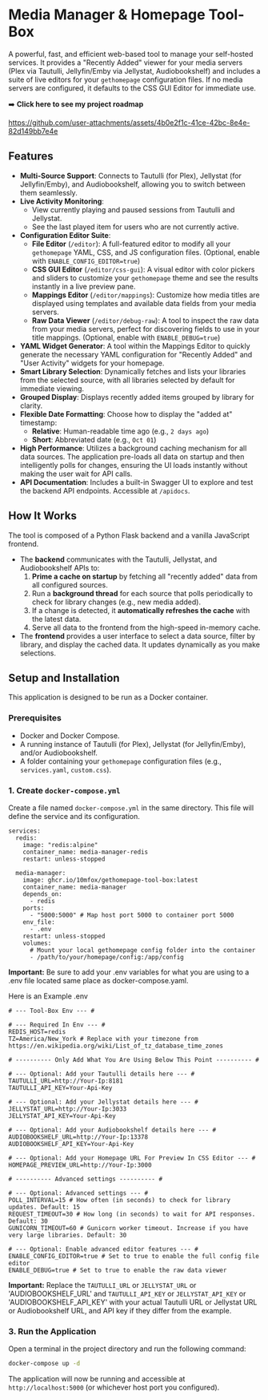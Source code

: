 # Media Manager & Homepage Tool-Box

A powerful, fast, and efficient web-based tool to manage your self-hosted services. It provides a "Recently Added" viewer for your media servers (Plex via Tautulli, Jellyfin/Emby via Jellystat, Audiobookshelf) and includes a suite of live editors for your `gethomepage` configuration files. If no media servers are configured, it defaults to the CSS GUI Editor for immediate use.

:arrow_right: **Click here to see my project roadmap**

https://github.com/user-attachments/assets/4b0e2f1c-41ce-42bc-8e4e-82d149bb7e4e

## Features

- **Multi-Source Support**: Connects to Tautulli (for Plex), Jellystat (for Jellyfin/Emby), and Audiobookshelf, allowing you to switch between them seamlessly.
- **Live Activity Monitoring**:
    - View currently playing and paused sessions from Tautulli and Jellystat.
    - See the last played item for users who are not currently active.
- **Configuration Editor Suite**:
    - **File Editor** (`/editor`): A full-featured editor to modify all your `gethomepage` YAML, CSS, and JS configuration files. (Optional, enable with `ENABLE_CONFIG_EDITOR=true`)
    - **CSS GUI Editor** (`/editor/css-gui`): A visual editor with color pickers and sliders to customize your `gethomepage` theme and see the results instantly in a live preview pane.
    - **Mappings Editor** (`/editor/mappings`): Customize how media titles are displayed using templates and available data fields from your media servers.
    - **Raw Data Viewer** (`/editor/debug-raw`): A tool to inspect the raw data from your media servers, perfect for discovering fields to use in your title mappings. (Optional, enable with `ENABLE_DEBUG=true`)
- **YAML Widget Generator**: A tool within the Mappings Editor to quickly generate the necessary YAML configuration for "Recently Added" and "User Activity" widgets for your homepage.
- **Smart Library Selection**: Dynamically fetches and lists your libraries from the selected source, with all libraries selected by default for immediate viewing.
- **Grouped Display**: Displays recently added items grouped by library for clarity.
- **Flexible Date Formatting**: Choose how to display the "added at" timestamp:
    - **Relative**: Human-readable time ago (e.g., `2 days ago`)
    - **Short**: Abbreviated date (e.g., `Oct 01`)
- **High Performance**: Utilizes a background caching mechanism for all data sources. The application pre-loads all data on startup and then intelligently polls for changes, ensuring the UI loads instantly without making the user wait for API calls.
- **API Documentation**: Includes a built-in Swagger UI to explore and test the backend API endpoints. Accessible at `/apidocs`.

## How It Works

The tool is composed of a Python Flask backend and a vanilla JavaScript frontend.

- The **backend** communicates with the Tautulli, Jellystat, and Audiobookshelf APIs to:
    1.  **Prime a cache on startup** by fetching all "recently added" data from all configured sources.
    2.  Run a **background thread** for each source that polls periodically to check for library changes (e.g., new media added).
    3.  If a change is detected, it **automatically refreshes the cache** with the latest data.
    4.  Serve all data to the frontend from the high-speed in-memory cache.
- The **frontend** provides a user interface to select a data source, filter by library, and display the cached data. It updates dynamically as you make selections.

## Setup and Installation
This application is designed to be run as a Docker container.

### Prerequisites

- Docker and Docker Compose.
- A running instance of Tautulli (for Plex), Jellystat (for Jellyfin/Emby), and/or Audiobookshelf.
- A folder containing your `gethomepage` configuration files (e.g., `services.yaml`, `custom.css`).

### 1. Create `docker-compose.yml`

Create a file named `docker-compose.yml` in the same directory. This file will define the service and its configuration.

```dockercompose
services:
  redis:
    image: "redis:alpine"
    container_name: media-manager-redis
    restart: unless-stopped

  media-manager:
    image: ghcr.io/10mfox/gethomepage-tool-box:latest
    container_name: media-manager
    depends_on:
      - redis
    ports:
      - "5000:5000" # Map host port 5000 to container port 5000
    env_file:
      - .env
    restart: unless-stopped
    volumes:
      # Mount your local gethomepage config folder into the container
      - /path/to/your/homepage/config:/app/config
```

**Important:** Be sure to add your .env variables for what you are using to a .env file located same place as docker-compose.yaml.

Here is an Example .env
```env
# --- Tool-Box Env --- #

# --- Required In Env --- #
REDIS_HOST=redis
TZ=America/New_York # Replace with your timezone from https://en.wikipedia.org/wiki/List_of_tz_database_time_zones

# ---------- Only Add What You Are Using Below This Point ---------- #

# --- Optional: Add your Tautulli details here --- #
TAUTULLI_URL=http://Your-Ip:8181
TAUTULLI_API_KEY=Your-Api-Key

# --- Optional: Add your Jellystat details here --- #
JELLYSTAT_URL=http://Your-Ip:3033
JELLYSTAT_API_KEY=Your-Api-Key

# --- Optional: Add your Audiobookshelf details here --- #
AUDIOBOOKSHELF_URL=http://Your-Ip:13378
AUDIOBOOKSHELF_API_KEY=Your-Api-Key

# --- Optional: Add your Homepage URL For Preview In CSS Editor --- #
HOMEPAGE_PREVIEW_URL=http://Your-Ip:3000

# ---------- Advanced settings ---------- #

# --- Optional: Advanced settings --- #
POLL_INTERVAL=15 # How often (in seconds) to check for library updates. Default: 15
REQUEST_TIMEOUT=30 # How long (in seconds) to wait for API responses. Default: 30
GUNICORN_TIMEOUT=60 # Gunicorn worker timeout. Increase if you have very large libraries. Default: 30

# --- Optional: Enable advanced editor features --- #
ENABLE_CONFIG_EDITOR=true # Set to true to enable the full config file editor
ENABLE_DEBUG=true # Set to true to enable the raw data viewer
```

**Important:** Replace the `TAUTULLI_URL` or `JELLYSTAT_URL` or 'AUDIOBOOKSHELF_URL' and `TAUTULLI_API_KEY` or `JELLYSTAT_API_KEY` or 'AUDIOBOOKSHELF_API_KEY' with your actual Tautulli URL or Jellystat URL or Audiobookshelf URL, and API key if they differ from the example.

### 3. Run the Application

Open a terminal in the project directory and run the following command:

```sh
docker-compose up -d
```

The application will now be running and accessible at `http://localhost:5000` (or whichever host port you configured).

